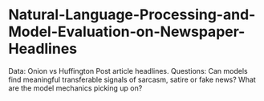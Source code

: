 # Natural-Language-Processing-and-Model-Evaluation-on-Newspaper-Headlines
Data: Onion vs Huffington Post article headlines. Questions: Can models find meaningful transferable signals of sarcasm, satire or fake news? What are the model mechanics picking up on?
